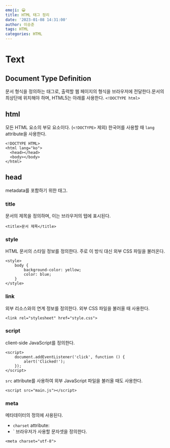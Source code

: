 ```yaml
---
emoji: 😀
title: HTML 태그 정리
date: '2023-01-08 14:31:00'
author: 이승준
tags: HTML
categories: HTML
---
```


# Text
## Document Type Definition
문서 형식을 정의하는 태그로, 출력할 웹 페이지의 형식을 브라우저에 전달한다.문서의 최상단에 위치해야 하며, HTML5는 아래를 사용한다.
`<!DOCTYPE html>`

## html
모든 HTML 요소의 부모 요소이다. (`<!DOCTYPE>` 제외)
한국어를 사용할 때 `lang` attribute을 사용한다.
```
<!DOCTYPE HTML>
<html lang="ko">
  <head></head>
  <body></body>
</html>
```

## head
metadata를 포함하기 위한 태그.

### title
문서의 제목을 정의하며, 이는 브라우저의 탭에 표시된다.
```
<title>문서 제목</title>
```

### style
HTML 문서의 스타일 정보를 정의한다. 주로 이 방식 대신 외부 CSS 파일을 불러온다.
```
<style>
    body {
        background-color: yellow;
        color: blue;
    }
</style>
```

### link
외부 리소스와의 연계 정보를 정의한다. 외부 CSS 파일을 불러올 때 사용한다.
```
<link rel="stylesheet" href="style.css">
```

### script
client-side JavaScript를 정의한다.
```
<script>
    document.addEventListener('click', function () {
        alert('Clicked!');
    });
</script>
```

`src` attribute를 사용하여 외부 JavaScript 파일을 불러올 때도 사용한다.
```
<script src="main.js"></script>
```

### meta
메타데이터의 정의에 사용된다.
* `charset` attribute:
* ` 브라우저가 사용할 문자셋을 정의한다.
```
<meta charset="utf-8">
```


```toc
```
